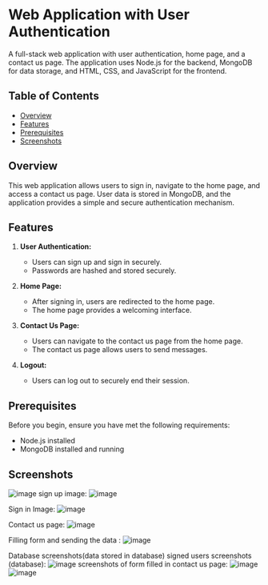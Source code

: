 # Web Application with User Authentication

A full-stack web application with user authentication, home page, and a contact us page. The application uses Node.js for the backend, MongoDB for data storage, and HTML, CSS, and JavaScript for the frontend.

## Table of Contents

- [Overview](#overview)
- [Features](#features)
- [Prerequisites](#prerequisites)
- [Screenshots](#screenshots)

## Overview

This web application allows users to sign in, navigate to the home page, and access a contact us page. User data is stored in MongoDB, and the application provides a simple and secure authentication mechanism.

## Features

1. **User Authentication:**
   - Users can sign up and sign in securely.
   - Passwords are hashed and stored securely.

2. **Home Page:**
   - After signing in, users are redirected to the home page.
   - The home page provides a welcoming interface.

3. **Contact Us Page:**
   - Users can navigate to the contact us page from the home page.
   - The contact us page allows users to send messages.

4. **Logout:**
   - Users can log out to securely end their session.

## Prerequisites

Before you begin, ensure you have met the following requirements:

- Node.js installed
- MongoDB installed and running

## Screenshots


![image](https://drive.google.com/file/d/1C7_X8mCuMbFesZHTv0fQ0WvZcLUzxQGi/view?usp=drive_link)
sign up image:
![image](https://drive.google.com/file/d/1jHEyPP0cihecYk6MF8OBMvywCeQ0Buy3/view?usp=drive_link)

Sign in Image:
![image](https://drive.google.com/file/d/17F6tzs3aPCqz-kikGi7LvIf6WncosAic/view?usp=drive_link)

Contact us page:
![image](https://drive.google.com/file/d/1--CMnuuj7QmOqEtpFHfHrsCmhFhXPl7f/view?usp=drive_link)

Filling form and sending the data :
![image](https://drive.google.com/file/d/1n3eIqutHadGaSQQfKvC47MiymgB5QoZK/view?usp=drive_link)

Database screenshots(data stored in database)
signed users screenshots (database):
![image](https://drive.google.com/file/d/1Vpj8WuDRyoqvVT9CzaDJO0VXQ5INlxfY/view?usp=drive_link)
screenshots of form filled in contact us page:
![image](https://drive.google.com/file/d/1n3eIqutHadGaSQQfKvC47MiymgB5QoZK/view?usp=drive_link)
![image](https://drive.google.com/file/d/1C7_X8mCuMbFesZHTv0fQ0WvZcLUzxQGi/view?usp=drive_link)

